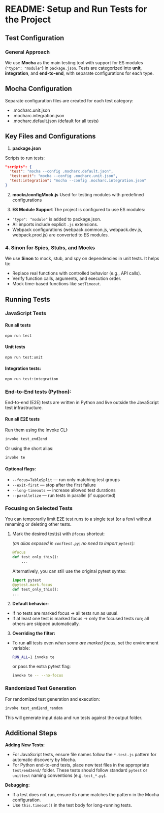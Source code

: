 # README: Setup and Run Tests for the Project

## Test Configuration

### General Approach
We use **Mocha** as the main testing tool with support for ES modules (`"type": "module"`) in `package.json`. Tests are categorized into **unit**, **integration**, and **end-to-end**, with separate configurations for each type.


## Mocha Configuration

Separate configuration files are created for each test category:

- .mocharc.unit.json
- .mocharc.integration.json
- .mocharc.default.json (default for all tests)

## Key Files and Configurations

1. **package.json**

Scripts to run tests:

```json
"scripts": {
  "test": "mocha --config .mocharc.default.json",
  "test:unit": "mocha --config .mocharc.unit.json",
  "test:integration": "mocha --config .mocharc.integration.json"
}
```

2. **mocks/configMock.js**
Used for testing modules with predefined configurations

3. **ES Module Support**
The project is configured to use ES modules:

- `"type": "module"` is added to package.json.
- All imports include explicit `.js` extensions.
- Webpack configurations (webpack.common.js, webpack.dev.js, webpack.prod.js) are converted to ES modules.

### 4. **Sinon for Spies, Stubs, and Mocks**
We use **Sinon** to mock, stub, and spy on dependencies in unit tests. It helps to:
- Replace real functions with controlled behavior (e.g., API calls).
- Verify function calls, arguments, and execution order.
- Mock time-based functions like `setTimeout`.

## Running Tests

### JavaScript Tests
#### Run all tests

```bash
npm run test
```

#### Unit tests

```bash
npm run test:unit
```

#### Integration tests:

```bash
npm run test:integration
```

### End-to-End tests (Python):

End-to-end (E2E) tests are written in Python and live outside the JavaScript test infrastructure.

#### Run all E2E tests

Run them using the Invoke CLI:

```bash
invoke test_end2end
```

Or using the short alias:

```bash
invoke te
```

#### Optional flags:

- `--focus=TableSplit` — run only matching test groups
- `--exit-first` — stop after the first failure
- `--long-timeouts` — increase allowed test durations
- `--parallelize` — run tests in parallel (if supported)

### Focusing on Selected Tests

You can temporarily limit E2E test runs to a single test (or a few) without renaming or deleting other tests.

1. Mark the desired test(s) with `@focus` shortcut:

   *(an alias exposed in `conftest.py`; no need to import `pytest`):*

   ```python
   @focus
   def test_only_this():
       ...
   ```

   Alternatively, you can still use the original pytest syntax:

   ```python
   import pytest
   @pytest.mark.focus
   def test_only_this():
   ...
   ```

2. **Default behavior:**

- If no tests are marked focus → all tests run as usual.
- If at least one test is marked focus → only the focused tests run; all others are skipped automatically.

3. **Overriding the filter:**

- To run **all** tests even *when some are marked focus*, set the environment variable:
    ```bash
    RUN_ALL=1 invoke te
    ```
  or pass the extra pytest flag:
    ```bash
    invoke te -- --no-focus
    ```

### Randomized Test Generation
For randomized test generation and execution:

```bash
invoke test_end2end_random
```

This will generate input data and run tests against the output folder.


## Additional Steps

**Adding New Tests:**
- For JavaScript tests, ensure file names follow the `*.test.js` pattern for automatic discovery by Mocha.
- For Python end-to-end tests, place new test files in the appropriate `test/end2end/` folder. These tests should follow standard `pytest` or `unittest` naming conventions (e.g. `test_*.py`).

**Debugging:**
- If a test does not run, ensure its name matches the pattern in the Mocha configuration.
- Use `this.timeout()` in the test body for long-running tests.
